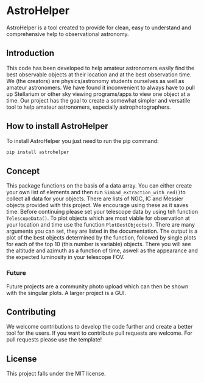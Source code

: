 # AstroHelper
AstroHelper is a tool created to provide for clean, easy to understand and comprehensive help to observational astronomy.

## Introduction
This code has been developed to help amateur astronomers easily find the best observable objects at their location and at the best observation time. We (the creators) are physics/astronomy students ourselves as well as amateur astronomers. We have found it inconvenient to always have to pull up Stellarium or other sky viewing programs/apps to view one object at a time. Our project has the goal to create a somewhat simpler and versatile tool to help amateur astronomers, especially astrophotographers.

## How to install AstroHelper

To install AstroHelper you just need to run the pip command:
```bash
pip install astrohelper
```

## Concept
This package functions on the basis of a data array. You can either create your own list of elements and then run ```Simbad_extraction_with_ned()```to collect all data for your objects. There are lists of NGC, IC and Messier objects provided with this project. We encourage using these as it saves time. Before continuing please set your telescope data by using teh function ```TelescopeData()```. To plot objects which are most viable for observation at your location and time use the function ```PlotBestObjects()```. There are many arguments you can set, they are listed in the documentation. The output is a plot of the best objects determined by the function, followed by single plots for each of the top 10 (this number is variable) objects. There you will see the altitude and azimuth as a function of time, aswell as the appearance and the expected luminosity in your telescope FOV.

### Future

Future projects are a community photo upload which can then be shown with the singular plots. A larger project is a GUI.

## Contributing
We welcome contributions to develop the code further and create a better tool for the users. If you want to contribute pull requests are welcome. For pull requests please use the template!

## License
This project falls under the MIT license.